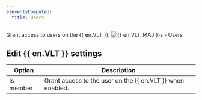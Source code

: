 ```yaml
---
eleventyComputed:
  title: Users
---
```

Grant access to users on the {{ en.VLT }}.
![{{ en.VLT_MAJ }}s - Users](https://cdnweb.devolutions.net/docs/en/server/ServerOp8068.png)

## Edit {{ en.VLT }} settings
| Option    | Description                                                |
|-----------|------------------------------------------------------------|
| Is member | Grant access to the user on the {{ en.VLT }} when enabled. |
